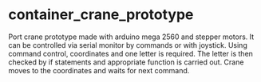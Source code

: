 # container_crane_prototype
Port crane prototype made with arduino mega 2560 and stepper motors. It can be controlled via serial monitor by commands or with joystick. Using command control, coordinates and one letter is required. The letter is then checked by if statements and appropriate function is carried out. Crane moves to the coordinates and waits for next command.
